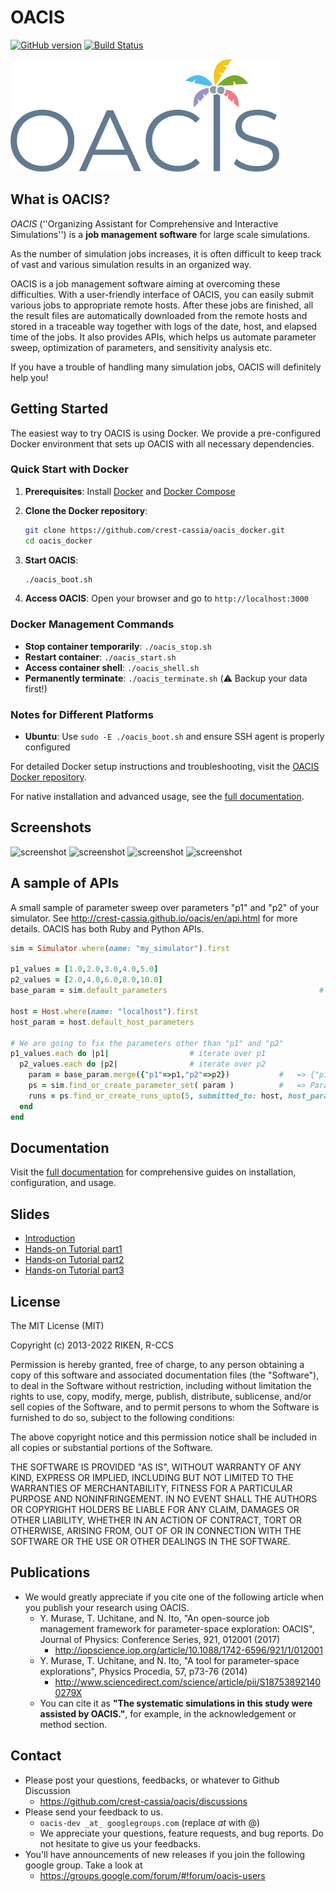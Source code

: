 # OACIS

[![GitHub version](https://img.shields.io/github/release/crest-cassia/oacis.svg)](https://github.com/crest-cassia/oacis)
[![Build Status](https://travis-ci.org/crest-cassia/oacis.svg?branch=master)](https://travis-ci.org/crest-cassia/oacis)

<img src="docs/OACIS_logo.png" alt="OACIS logo" title="OACIS" height="180"></img>

## What is OACIS?

*OACIS* (''Organizing Assistant for Comprehensive and Interactive Simulations'') is a **job management software** for large scale simulations.

As the number of simulation jobs increases, it is often difficult to keep track of vast and various simulation results in an organized way.

OACIS is a job management software aiming at overcoming these difficulties.
With a user-friendly interface of OACIS, you can easily submit various jobs to appropriate remote hosts.
After these jobs are finished, all the result files are automatically downloaded from the remote hosts and stored in a traceable way together with logs of the date, host, and elapsed time of the jobs.
It also provides APIs, which helps us automate parameter sweep, optimization of parameters, and sensitivity analysis etc.

If you have a trouble of handling many simulation jobs, OACIS will definitely help you!

## Getting Started

The easiest way to try OACIS is using Docker. We provide a pre-configured Docker environment that sets up OACIS with all necessary dependencies.

### Quick Start with Docker

1. **Prerequisites**: Install [Docker](https://docs.docker.com/get-docker/) and [Docker Compose](https://docs.docker.com/compose/install/)

2. **Clone the Docker repository**:
   ```bash
   git clone https://github.com/crest-cassia/oacis_docker.git
   cd oacis_docker
   ```

3. **Start OACIS**:
   ```bash
   ./oacis_boot.sh
   ```

4. **Access OACIS**: Open your browser and go to `http://localhost:3000`

### Docker Management Commands

- **Stop container temporarily**: `./oacis_stop.sh`
- **Restart container**: `./oacis_start.sh`
- **Access container shell**: `./oacis_shell.sh`
- **Permanently terminate**: `./oacis_terminate.sh` (⚠️ Backup your data first!)

### Notes for Different Platforms

- **Ubuntu**: Use `sudo -E ./oacis_boot.sh` and ensure SSH agent is properly configured

For detailed Docker setup instructions and troubleshooting, visit the [OACIS Docker repository](https://github.com/crest-cassia/oacis_docker).

For native installation and advanced usage, see the [full documentation](http://crest-cassia.github.io/oacis/).

## Screenshots

![screenshot](docs/images/screenshots/1.png)
![screenshot](docs/images/screenshots/3.png)
![screenshot](docs/images/screenshots/5.png)
![screenshot](docs/images/screenshots/8.png)

## A sample of APIs

A small sample of parameter sweep over parameters "p1" and "p2" of your simulator.
See http://crest-cassia.github.io/oacis/en/api.html for more details.
OACIS has both Ruby and Python APIs.

```ruby
sim = Simulator.where(name: "my_simulator").first

p1_values = [1.0,2.0,3.0,4.0,5.0]                                         # a standard way to make an array
p2_values = [2.0,4.0,6.0,8.0,10.0]
base_param = sim.default_parameters                                  # => {"p1"=>1.0, "p2"=>2.0, "p3"=>3.0}

host = Host.where(name: "localhost").first
host_param = host.default_host_parameters

# We are going to fix the parameters other than "p1" and "p2"
p1_values.each do |p1|                  # iterate over p1
  p2_values.each do |p2|                # iterate over p2
    param = base_param.merge({"p1"=>p1,"p2"=>p2})           #   => {"p1"=>p1, "p2"=>p2, "p3"=>3.0}
    ps = sim.find_or_create_parameter_set( param )          #   => ParameterSet of the given parameters
    runs = ps.find_or_create_runs_upto(5, submitted_to: host, host_param: host_param)  # creating runs under given parameter sets
  end
end
```

## Documentation

Visit the [full documentation](http://crest-cassia.github.io/oacis/) for comprehensive guides on installation, configuration, and usage.

## Slides

- [Introduction](https://speakerdeck.com/yohm/oacis-introduction)
- [Hands-on Tutorial part1](https://speakerdeck.com/yohm/oacis-tutorial-session1-20170614)
- [Hands-on Tutorial part2](https://speakerdeck.com/yohm/oacis-tutorial-session2-20170614)
- [Hands-on Tutorial part3](https://speakerdeck.com/yohm/oacis-tutorial-session3-20170614)


## License

The MIT License (MIT)

Copyright (c) 2013-2022 RIKEN, R-CCS

Permission is hereby granted, free of charge, to any person obtaining a copy of
this software and associated documentation files (the "Software"), to deal in
the Software without restriction, including without limitation the rights to
use, copy, modify, merge, publish, distribute, sublicense, and/or sell copies of
the Software, and to permit persons to whom the Software is furnished to do so, 
subject to the following conditions:

The above copyright notice and this permission notice shall be included in all 
copies or substantial portions of the Software.

THE SOFTWARE IS PROVIDED "AS IS", WITHOUT WARRANTY OF ANY KIND, EXPRESS OR
IMPLIED, INCLUDING BUT NOT LIMITED TO THE WARRANTIES OF MERCHANTABILITY, FITNESS
FOR A PARTICULAR PURPOSE AND NONINFRINGEMENT. IN NO EVENT SHALL THE AUTHORS OR
COPYRIGHT HOLDERS BE LIABLE FOR ANY CLAIM, DAMAGES OR OTHER LIABILITY, WHETHER
IN AN ACTION OF CONTRACT, TORT OR OTHERWISE, ARISING FROM, OUT OF OR IN
CONNECTION WITH THE SOFTWARE OR THE USE OR OTHER DEALINGS IN THE SOFTWARE.


## Publications

- We would greatly appreciate if you cite one of the following article when you publish your research using OACIS.
    - Y. Murase, T. Uchitane, and N. Ito, "An open-source job management framework for parameter-space exploration: OACIS", Journal of Physics: Conference Series, 921, 012001 (2017)
      - http://iopscience.iop.org/article/10.1088/1742-6596/921/1/012001
    - Y. Murase, T. Uchitane, and N. Ito, "A tool for parameter-space explorations", Physics Procedia, 57, p73-76 (2014)
      - http://www.sciencedirect.com/science/article/pii/S187538921400279X
    - You can cite it as **"The systematic simulations in this study were assisted by OACIS."**, for example, in the acknowledgement or method section.

## Contact

- Please post your questions, feedbacks, or whatever to Github Discussion
    - https://github.com/crest-cassia/oacis/discussions
- Please send your feedback to us.
    - `oacis-dev _at_ googlegroups.com` (replace _at_ with @)
    - We appreciate your questions, feature requests, and bug reports. Do not hesitate to give us your feedbacks.
- You'll have announcements of new releases if you join the following google group. Take a look at
    - https://groups.google.com/forum/#!forum/oacis-users

